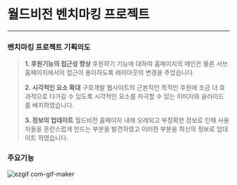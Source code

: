 # 월드비전 벤치마킹 프로젝트
------------------------------------------------------------------------------

### 벤치마킹 프로젝트 기획의도
> **1. 후원기능의 접근성 향상**
> 후원하기 기능에 대하여 홈페이지의 메인은 물론 서브 홈페이지에서의 접근이 용이하도록 레이아웃의 변경을 주었습니다.
>
> **2. 시각적인 요소 확대**
> 구호개발 웹사이트의 근본적인 목적인 후원에 조금 더 효과적으로 다가갈 수 있도록 시각적인 요소를 자극할 수 있는 이미지와 슬라이드를 배치하였습니다.
>
> **3. 정보의 업데이트**
> 월드비전 홈페이지 내에 오래되고 부정확한 정보로 인해 사용자들을 혼란스럽게 만드는 부분을 발견하였고 이러한 부분을 최신의 정보로 업데이트 하였습니다.







### 주요기능

![ezgif com-gif-maker](https://user-images.githubusercontent.com/73590837/97592112-a64b0f00-1a43-11eb-9f9a-8d08221ad3e3.gif)

 
